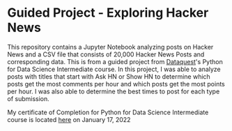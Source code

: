 # Guided Project - Exploring Hacker News
This repository contains a Jupyter Notebook analyzing posts on Hacker News and a CSV file that consists of 20,000 Hacker News Posts and corresponding data. This is from a guided project from [Dataquest](dataquest.io)'s Python for Data Science Intermediate course. In this project, I was able to analyze posts with titles that start with Ask HN or Show HN to determine which posts get the most comments per hour and which posts get the most points per hour. I was also able to determine the best times to post for each type of submission.

My certificate of Completion for Python for Data Science Intermediate course is located [here](https://app.dataquest.io/verify_cert/B727VKZU2CYV9WAVMZA1/) on January 17, 2022

